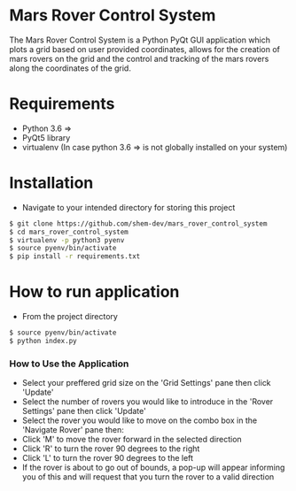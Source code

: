 # Mars Rover Control System

The Mars Rover Control System is a Python PyQt GUI application which plots a grid based on user provided coordinates, allows for the creation of mars rovers on the grid and the control and tracking of the mars rovers along the coordinates of the grid. 


# Requirements
  - Python 3.6 =>
  - PyQt5 library 
  - virtualenv (In case python 3.6 => is not globally installed on your system)

# Installation

 - Navigate to your intended directory for storing this project
```sh
$ git clone https://github.com/shem-dev/mars_rover_control_system
$ cd mars_rover_control_system
$ virtualenv -p python3 pyenv
$ source pyenv/bin/activate
$ pip install -r requirements.txt
```

# How to run application
 - From the project directory
```sh
$ source pyenv/bin/activate
$ python index.py
```

### How to Use  the Application

- Select your preffered grid size on the 'Grid Settings' pane then click 'Update'
- Select the number of rovers you would like to introduce in the 'Rover Settings' pane then click 'Update'
- Select the rover you would like to move on the combo box in the 'Navigate Rover' pane then:
- Click 'M' to move the rover forward in the selected direction
- Click 'R' to turn the rover 90 degrees to the right
- Click 'L' to turn the rover 90 degrees to the left
- If the rover is about to go out of bounds, a pop-up will appear informing you of this and will request that you turn the rover to a valid direction

